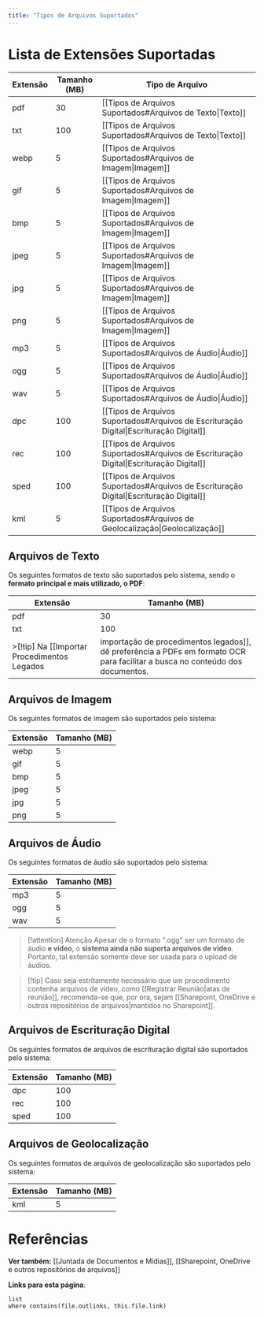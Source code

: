 ```yaml
---
title: "Tipos de Arquivos Suportados"
---
```

# Lista de Extensões Suportadas

| Extensão | Tamanho (MB) | Tipo de Arquivo                                                                         |
| -------- | ------------ | --------------------------------------------------------------------------------------- |
| pdf      | 30           | [[Tipos de Arquivos Suportados#Arquivos de Texto\|Texto]]                               |
| txt      | 100          | [[Tipos de Arquivos Suportados#Arquivos de Texto\|Texto]]                               |
| webp     | 5            | [[Tipos de Arquivos Suportados#Arquivos de Imagem\|Imagem]]                             |
| gif      | 5            | [[Tipos de Arquivos Suportados#Arquivos de Imagem\|Imagem]]                             |
| bmp      | 5            | [[Tipos de Arquivos Suportados#Arquivos de Imagem\|Imagem]]                             |
| jpeg     | 5            | [[Tipos de Arquivos Suportados#Arquivos de Imagem\|Imagem]]                             |
| jpg      | 5            | [[Tipos de Arquivos Suportados#Arquivos de Imagem\|Imagem]]                             |
| png      | 5            | [[Tipos de Arquivos Suportados#Arquivos de Imagem\|Imagem]]                             |
| mp3      | 5            | [[Tipos de Arquivos Suportados#Arquivos de Áudio\|Áudio]]                               |
| ogg      | 5            | [[Tipos de Arquivos Suportados#Arquivos de Áudio\|Áudio]]                               |
| wav      | 5            | [[Tipos de Arquivos Suportados#Arquivos de Áudio\|Áudio]]                               |
| dpc      | 100          | [[Tipos de Arquivos Suportados#Arquivos de Escrituração Digital\|Escrituração Digital]] |
| rec      | 100          | [[Tipos de Arquivos Suportados#Arquivos de Escrituração Digital\|Escrituração Digital]] |
| sped     | 100          | [[Tipos de Arquivos Suportados#Arquivos de Escrituração Digital\|Escrituração Digital]] |
| kml      | 5            | [[Tipos de Arquivos Suportados#Arquivos de Geolocalização\|Geolocalização]]             |
## Arquivos de Texto
Os seguintes formatos de texto são suportados pelo sistema, sendo o **formato principal e mais utilizado, o PDF**:

| Extensão | Tamanho (MB) |
| -------- | ------------ |
| pdf      | 30           |
| txt      | 100          |
>[!tip] Na [[Importar Procedimentos Legados|importação de procedimentos legados]], dê preferência a PDFs em formato OCR para facilitar a busca no conteúdo dos documentos.
## Arquivos de Imagem
Os seguintes formatos de imagem são suportados pelo sistema:

| Extensão | Tamanho (MB) |
| -------- | ------------ |
| webp     | 5            |
| gif      | 5            |
| bmp      | 5            |
| jpeg     | 5            |
| jpg      | 5            |
| png      | 5            |
## Arquivos de Áudio
Os seguintes formatos de áudio são suportados pelo sistema:

| Extensão | Tamanho (MB) |
| -------- | ------------ |
| mp3      | 5            |
| ogg      | 5            |
| wav      | 5            |
>[!attention] Atenção
> Apesar de o formato ".ogg" ser um formato de áudio **e vídeo**, o **sistema ainda não suporta arquivos de vídeo**. Portanto, tal extensão somente deve ser usada para o upload de áudios.

> [!tip] Caso seja estritamente necessário que um procedimento contenha arquivos de vídeo, como [[Registrar Reunião|atas de reunião]], recomenda-se que, por ora, sejam [[Sharepoint, OneDrive e outros repositórios de arquivos|mantidos no Sharepoint]].

## Arquivos de Escrituração Digital
Os seguintes formatos de arquivos de escrituração digital são suportados pelo sistema:

| Extensão | Tamanho (MB) |
| -------- | ------------ |
| dpc      | 100          |
| rec      | 100          |
| sped     | 100          |
## Arquivos de Geolocalização
Os seguintes formatos de arquivos de geolocalização são suportados pelo sistema:

| Extensão | Tamanho (MB) |
| -------- | ------------ |
| kml      | 5            |
# Referências

**Ver também:** [[Juntada de Documentos e Mídias]], [[Sharepoint, OneDrive e outros repositórios de arquivos]]

**Links para esta página**:
```dataview
list
where contains(file.outlinks, this.file.link)
```
